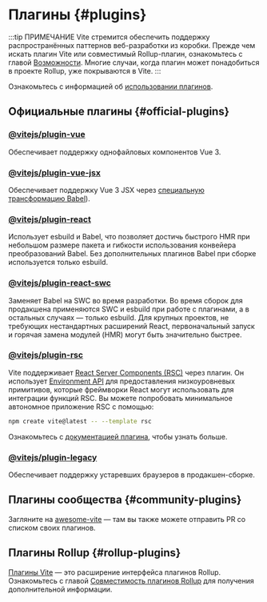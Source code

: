 # Плагины {#plugins}

:::tip ПРИМЕЧАНИЕ
Vite стремится обеспечить поддержку распространённых паттернов веб-разработки из коробки. Прежде чем искать плагин Vite или совместимый Rollup-плагин, ознакомьтесь с главой [Возможности](../guide/features.md). Многие случаи, когда плагин может понадобиться в проекте Rollup, уже покрываются в Vite.
:::

Ознакомьтесь с информацией об [использовании плагинов](../guide/using-plugins).

## Официальные плагины {#official-plugins}

### [@vitejs/plugin-vue](https://github.com/vitejs/vite-plugin-vue/tree/main/packages/plugin-vue)

Обеспечивает поддержку однофайловых компонентов Vue 3.

### [@vitejs/plugin-vue-jsx](https://github.com/vitejs/vite-plugin-vue/tree/main/packages/plugin-vue-jsx)

Обеспечивает поддержку Vue 3 JSX через [специальную трансформацию Babel](https://github.com/vuejs/jsx-next)).

### [@vitejs/plugin-react](https://github.com/vitejs/vite-plugin-react/tree/main/packages/plugin-react)

Использует esbuild и Babel, что позволяет достичь быстрого HMR при небольшом размере пакета и гибкости использования конвейера преобразований Babel. Без дополнительных плагинов Babel при сборке используется только esbuild.

### [@vitejs/plugin-react-swc](https://github.com/vitejs/vite-plugin-react/tree/main/packages/plugin-react-swc)

Заменяет Babel на SWC во время разработки. Во время сборок для продакшена применяются SWC и esbuild при работе с плагинами, а в остальных случаях — только esbuild. Для крупных проектов, не требующих нестандартных расширений React, первоначальный запуск и горячая замена модулей (HMR) могут быть значительно быстрее.

### [@vitejs/plugin-rsc](https://github.com/vitejs/vite-plugin-react/tree/main/packages/plugin-rsc)

Vite поддерживает [React Server Components (RSC)](https://react.dev/reference/rsc/server-components) через плагин. Он использует [Environment API](/guide/api-environment) для предоставления низкоуровневых примитивов, которые фреймворки React могут использовать для интеграции функций RSC. Вы можете попробовать минимальное автономное приложение RSC с помощью:

```bash
npm create vite@latest -- --template rsc
```

Ознакомьтесь с [документацией плагина](https://github.com/vitejs/vite-plugin-react/tree/main/packages/plugin-rsc), чтобы узнать больше.

### [@vitejs/plugin-legacy](https://github.com/vitejs/vite/tree/main/packages/plugin-legacy)

Обеспечивает поддержку устаревших браузеров в продакшен-сборке.

## Плагины сообщества {#community-plugins}

Загляните на [awesome-vite](https://github.com/vitejs/awesome-vite#plugins) — там вы также можете отправить PR со списком своих плагинов.

## Плагины Rollup {#rollup-plugins}

[Плагины Vite](../guide/api-plugin) — это расширение интерфейса плагинов Rollup. Ознакомьтесь с главой [Совместимость плагинов Rollup](../guide/api-plugin#rollup-plugin-compatibility) для получения дополнительной информации.
